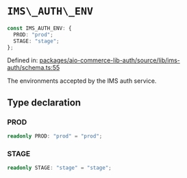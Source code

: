 # `IMS\_AUTH\_ENV`

```ts
const IMS_AUTH_ENV: {
  PROD: "prod";
  STAGE: "stage";
};
```

Defined in: [packages/aio-commerce-lib-auth/source/lib/ims-auth/schema.ts:55](https://github.com/adobe/aio-commerce-sdk/blob/b828858b2e024cee9599e664761b0da5b22f0cd1/packages/aio-commerce-lib-auth/source/lib/ims-auth/schema.ts#L55)

The environments accepted by the IMS auth service.

## Type declaration

### PROD

```ts
readonly PROD: "prod" = "prod";
```

### STAGE

```ts
readonly STAGE: "stage" = "stage";
```
